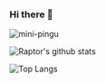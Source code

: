### Hi there 👋

<p align="left"> <img src="https://komarev.com/ghpvc/?username=brossetti1&label=PROFILE+VIEWS&color=0e75b6&style=plastic" alt="mini-pingu" /> </p>

![Raptor's github stats](https://github-readme-stats.vercel.app/api?username=brossetti1)

![Top Langs](https://github-readme-stats.vercel.app/api/top-langs/?username=brossetti1&layout=compact)

<!--
**brossetti1/brossetti1** is a ✨ _special_ ✨ repository because its `README.md` (this file) appears on your GitHub profile.

Here are some ideas to get you started:

- 🔭 I’m currently working on ...
- 🌱 I’m currently learning ...
- 👯 I’m looking to collaborate on ...
- 🤔 I’m looking for help with ...
- 💬 Ask me about ...
- 📫 How to reach me: ...
- 😄 Pronouns: ...
- ⚡ Fun fact: ...
-->
